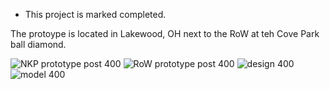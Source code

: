 * This project is marked completed.

The protoype is located in Lakewood, OH next to the RoW at teh Cove Park ball diamond.

![NKP prototype post 400](https://github.com/user-attachments/assets/0739b581-e77a-4527-bd10-e589cd63ba17)
![RoW prototype post 400](https://github.com/user-attachments/assets/df2ad7da-425c-4df2-ad1f-8195ebb8cf74)
![design 400](https://github.com/user-attachments/assets/cf1153ab-5370-469b-bdee-41055fecc6d6)
![model 400](https://github.com/user-attachments/assets/fcf831cd-1823-400f-898a-ba718948e6b3)
